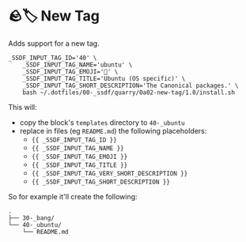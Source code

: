 # 🪨🏷️  New Tag

Adds support for a new tag.

```console
_SSDF_INPUT_TAG_ID='40' \
    _SSDF_INPUT_TAG_NAME='ubuntu' \
    _SSDF_INPUT_TAG_EMOJI='🍊' \
    _SSDF_INPUT_TAG_TITLE='Ubuntu (OS specific)' \
    _SSDF_INPUT_TAG_SHORT_DESCRIPTION='The Canonical packages.' \
    bash ~/.dotfiles/00-_ssdf/quarry/0a02-new-tag/1.0/install.sh
```

This will:

* copy the block's `templates` directory to `40-_ubuntu`
* replace in files (eg `README.md`) the following placeholders:
    * `{{ _SSDF_INPUT_TAG_ID }}`
    * `{{ _SSDF_INPUT_TAG_NAME }}`
    * `{{ _SSDF_INPUT_TAG_EMOJI }}`
    * `{{ _SSDF_INPUT_TAG_TITLE }}`
    * `{{ _SSDF_INPUT_TAG_VERY_SHORT_DESCRIPTION }}`
    * `{{ _SSDF_INPUT_TAG_SHORT_DESCRIPTION }}`

So for example it'll create the following:

```
.
├── 30-_bang/
└── 40-_ubuntu/
    └── README.md
```
